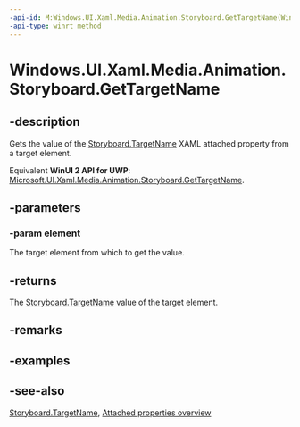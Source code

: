 ```yaml
---
-api-id: M:Windows.UI.Xaml.Media.Animation.Storyboard.GetTargetName(Windows.UI.Xaml.Media.Animation.Timeline)
-api-type: winrt method
---
```


<!-- Method syntax
public string GetTargetName(Windows.UI.Xaml.Media.Animation.Timeline element)
-->

# Windows.UI.Xaml.Media.Animation.Storyboard.GetTargetName

## -description
Gets the value of the [Storyboard.TargetName](storyboard_targetname.md) XAML attached property from a target element.

Equivalent **WinUI 2 API for UWP**: [Microsoft.UI.Xaml.Media.Animation.Storyboard.GetTargetName](/windows/winui/api/microsoft.ui.xaml.media.animation.storyboard.gettargetname).

## -parameters
### -param element
The target element from which to get the value.

## -returns
The [Storyboard.TargetName](storyboard_targetname.md) value of the target element.

## -remarks

## -examples

## -see-also

[Storyboard.TargetName](storyboard_targetname.md), [Attached properties overview](/windows/uwp/xaml-platform/attached-properties-overview)

